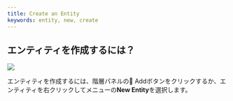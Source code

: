 ```yaml
---
title: Create an Entity
keywords: entity, new, create
---
```


## エンティティを作成するには？

<img src="https://s3-eu-west-1.amazonaws.com/static.playcanvas.com/instructions/new_entity.gif"/>

エンティティを作成するには、階層パネルの<span class="font-icon">&#57632;</span> Addボタンをクリックするか、エンティティを右クリックしてメニューの**New Entity**を選択します。

